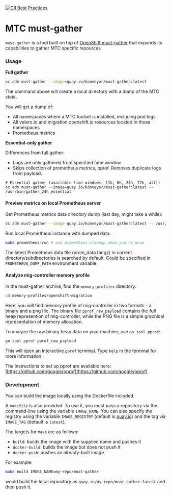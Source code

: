 [![CII Best Practices](https://bestpractices.coreinfrastructure.org/projects/6349/badge)](https://bestpractices.coreinfrastructure.org/projects/6349)

# MTC must-gather

`must-gather` is a tool built on top of [OpenShift must-gather](https://github.com/openshift/must-gather)
that expands its capabilities to gather MTC specific resources

### Usage

**Full gather**
```sh
oc adm must-gather --image=quay.io/konveyor/must-gather:latest
```

The command above will create a local directory with a dump of the MTC state.

You will get a dump of:
- All namespaces where a MTC toolset is installed, including pod logs
- All velero.io and migration.openshift.io resources located in those namespaces
- Prometheus metrics

**Essential-only gather**

Differences from full gather:
 - Logs are only gathered from specified time window
 - Skips collection of prometheus metrics, pprof. Removes duplicate logs from payload.
```
# Essential gather (available time windows: [1h, 6h, 24h, 72h, all])
oc adm must-gather --image=quay.io/konveyor/must-gather:latest -- /usr/bin/gather_24h_essential
```

#### Preview metrics on local Prometheus server

Get Prometheus metrics data directory dump (last day, might take a while):
```sh
oc adm must-gather --image quay.io/konveyor/must-gather:latest -- /usr/bin/gather_metrics_dump
```

Run local Prometheus instance with dumped data:
```sh
make prometheus-run # and prometheus-cleanup when you're done
```
The latest Prometheus data file (prom_data.tar.gz) in current directory/subdirectories is searched by default. Could be specified in ```PROMETHEUS_DUMP_PATH``` environment variable.

#### Analyze mig-controller memory profile

In the must-gather archive, find the `memory-profiles` directory:

```sh
cd memory-profiles/openshift-migration
```

Here, you will find memory profile of mig-controller in two formats - a binary and a png file. The binary file `pprof_raw_payload` contains the full heap represention of mig-controller, while the PNG file is a simple graphical representation of memory allocation. 

To analyze the raw binary heap data on your machine, use `go tool pprof`:

```sh
go tool pprof pprof_raw_payload
```

This will open an interactive `pprof` terminal. Type `help` in the terminal for more information.

The instructions to set up pprof are available here: [https://github.com/google/pprof](https://github.com/google/pprof) 


### Development
You can build the image locally using the Dockerfile included.

A `makefile` is also provided. To use it, you must pass a repository via the command-line using the variable `IMAGE_NAME`.
You can also specify the registry using the variable `IMAGE_REGISTRY` (default is [quay.io](https://quay.io)) and the tag via `IMAGE_TAG` (default is `latest`).

The targets for `make` are as follows:
- `build`: builds the image with the supplied name and pushes it
- `docker-build`: builds the image but does not push it
- `docker-push`: pushes an already-built image

For example:
```sh
make build IMAGE_NAME=my-repo/must-gather
```
would build the local repository as `quay.io/my-repo/must-gather:latest` and then push it.
